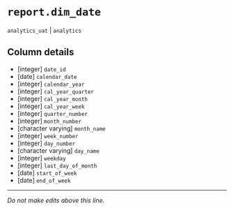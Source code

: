 # `report.dim_date`
`analytics_uat` | `analytics`

## Column details
* [integer]   `date_id`
* [date]      `calendar_date`
* [integer]   `calendar_year`
* [integer]   `cal_year_quarter`
* [integer]   `cal_year_month`
* [integer]   `cal_year_week`
* [integer]   `quarter_number`
* [integer]   `month_number`
* [character varying] `month_name`
* [integer]   `week_number`
* [integer]   `day_number`
* [character varying] `day_name`
* [integer]   `weekday`
* [integer]   `last_day_of_month`
* [date]      `start_of_week`
* [date]      `end_of_week`

-------------------------------------------------------------------------------
*Do not make edits above this line.*
